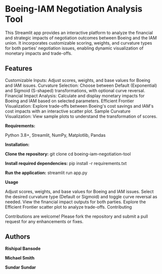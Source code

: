 # Boeing-IAM Negotiation Analysis Tool

This Streamlit app provides an interactive platform to analyze the financial and strategic impacts of negotiation outcomes between Boeing and the IAM union. It incorporates customizable scoring, weights, and curvature types for both parties' negotiation issues, enabling dynamic visualization of monetary impacts and trade-offs.

## Features

Customizable Inputs: Adjust scores, weights, and base values for Boeing and IAM issues.
Curvature Selection: Choose between Default (Exponential) and Sigmoid (S-shaped) transformations, with optional curve reversal.
Financial Impact Analysis: Calculate and display monetary impacts for Boeing and IAM based on selected parameters.
Efficient Frontier Visualization: Explore trade-offs between Boeing's cost savings and IAM's cost impacts with an interactive scatter plot.
Sample Curvature Visualization: View sample plots to understand the transformation of scores.

**Requirements:**

Python 3.8+, Streamlit, NumPy, Matplotlib, Pandas

**Installation:**

**Clone the repository:**
git clone <repository-url>
cd boeing-iam-negotiation-tool

**Install required dependencies:**
pip install -r requirements.txt

**Run the application:**
streamlit run app.py

**Usage**

Adjust scores, weights, and base values for Boeing and IAM issues.
Select the desired curvature type (Default or Sigmoid) and toggle curve reversal as needed.
View the financial impact outputs for both parties.
Explore the Efficient Frontier scatter plot to analyze trade-offs.
Contributing

Contributions are welcome! Please fork the repository and submit a pull request for any enhancements or fixes.


## Authors

**Rishipal Bansode**

**Michael Smith**

**Sundar Sundar**
